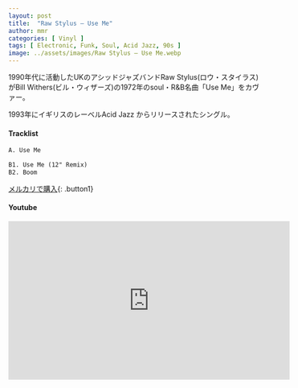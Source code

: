 ```yaml
---
layout: post
title:  "Raw Stylus – Use Me"
author: mmr
categories: [ Vinyl ]
tags: [ Electronic, Funk, Soul, Acid Jazz, 90s ]
image: ../assets/images/Raw Stylus – Use Me.webp
---
```


1990年代に活動したUKのアシッドジャズバンドRaw Stylus(ロウ・スタイラス)がBill Withers(ビル・ウィザーズ)の1972年のsoul・R&B名曲「Use Me」をカヴァー。

1993年にイギリスのレーベルAcid Jazz からリリースされたシングル。

#### Tracklist
```md
A. Use Me

B1. Use Me (12" Remix)
B2. Boom
```

[メルカリで購入](https://jp.mercari.com/item/m32284587621?afid=6142608987){: .button1}

#### Youtube
<iframe width="560" height="315" src="https://www.youtube.com/embed/Q1WPVBVfoL8?si=CMNqfRXSujPiPnZZ" title="YouTube video player" frameborder="0" allow="accelerometer; autoplay; clipboard-write; encrypted-media; gyroscope; picture-in-picture; web-share" referrerpolicy="strict-origin-when-cross-origin" allowfullscreen></iframe>
